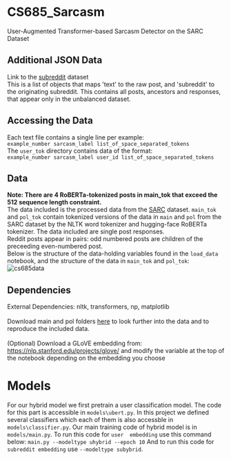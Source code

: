 # CS685_Sarcasm
User-Augmented Transformer-based Sarcasm Detector on the SARC Dataset

## Additional JSON Data
Link to the [subreddit](https://drive.google.com/file/d/11F3ebmz1If_330KhwV9jMnpmZCGkICOl/view?usp=sharing) dataset\
This is a list of objects that maps 'text' to the raw post, and 'subreddit' to the originating subreddit. This contains all posts, ancestors and responses, that appear only in the unbalanced dataset.

## Accessing the Data
Each text file contains a single line per example:\
`example_number sarcasm_label list_of_space_separated_tokens`\
The `user_tok` directory contains data of the format:\
`example_number sarcasm_label user_id list_of_space_separated_tokens`

## Data
**Note: There are 4 RoBERTa-tokenized posts in main_tok that exceed the 512 sequence length constraint.**\
The data included is the processed data from the [SARC](https://nlp.cs.princeton.edu/SARC/2.0/) dataset. `main_tok` and `pol_tok` contain tokenized versions of the data in `main` and `pol` from the SARC dataset by the NLTK word tokenizer and hugging-face RoBERTa tokenizer. The data included are single post responses.\
Reddit posts appear in pairs: odd numbered posts are children of the preceeding even-numbered post.\
Below is the structure of the data-holding variables found in the `load_data` notebook, and the structure of the data in `main_tok` and `pol_tok`:
![cs685data](https://user-images.githubusercontent.com/43583679/99214836-3658ba80-279f-11eb-9cef-979076559a60.png)


## Dependencies
External Dependencies: nltk, transformers, np, matplotlib \
\
Download main and pol folders [here](https://nlp.cs.princeton.edu/SARC/2.0/) to look further into the data and to reproduce the included data.\
\
(Optional) Download a GLoVE embedding from: https://nlp.stanford.edu/projects/glove/ and modify the variable at the top of the notebook depending on the embedding you choose
# Models
For our hybrid model we first pretrain a user classification model. The code for this part is accessible in `models\ubert.py`. 
In this project we defined several classifiers which each of them is also accessble in `models\classifier.py`. 
Our main training code of hybrid model is in `models/main.py`. 
To run this code for `user  embedding` use this command below: 
`main.py --modeltype uhybrid --epoch 10` 
And to run this code for `subreddit embedding` use `--modeltype subybrid`. 
